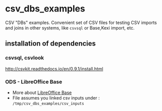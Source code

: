 # csv_dbs_examples
CSV "DBs" examples. Convenient set of CSV files for testing CSV imports and joins in other systems, like `csvsql` or Base,Kexi import, etc.

## installation of dependencies

### csvsql, csvlook
http://csvkit.readthedocs.io/en/0.9.1/install.html

### ODS - LibreOffice Base

* More about [LibreOffice Base](https://en.wikipedia.org/wiki/LibreOffice)
* File assumes you linked csv inputs under : `/tmp/csv_dbs_examples/csv_inputs`
